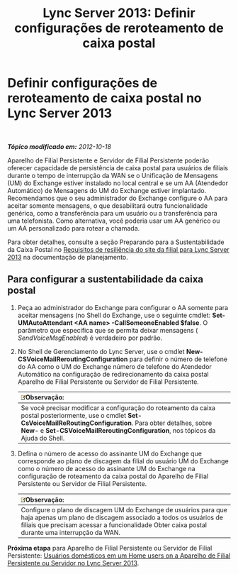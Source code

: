 ﻿---
title: 'Lync Server 2013: Definir configurações de reroteamento de caixa postal'
TOCTitle: Definir configurações de reroteamento de caixa postal
ms:assetid: 7ab6be28-eabb-4a79-a796-648887d71b83
ms:mtpsurl: https://technet.microsoft.com/pt-br/library/Gg398606(v=OCS.15)
ms:contentKeyID: 49307205
ms.date: 05/19/2016
mtps_version: v=OCS.15
ms.translationtype: HT
---

# Definir configurações de reroteamento de caixa postal no Lync Server 2013

 

_**Tópico modificado em:** 2012-10-18_

Aparelho de Filial Persistente e Servidor de Filial Persistente poderão oferecer capacidade de persistência de caixa postal para usuários de filiais durante o tempo de interrupção da WAN se o Unificação de Mensagens (UM) do Exchange estiver instalado no local central e se um AA (Atendedor Automático) de Mensagens do UM do Exchange estiver implantado. Recomendamos que o seu administrador do Exchange configure o AA para aceitar somente mensagens, o que desabilitará outra funcionalidade genérica, como a transferência para um usuário ou a transferência para uma telefonista. Como alternativa, você poderia usar um AA genérico ou um AA personalizado para rotear a chamada.

Para obter detalhes, consulte a seção Preparando para a Sustentabilidade da Caixa Postal no [Requisitos de resiliência do site da filial para Lync Server 2013](lync-server-2013-branch-site-resiliency-requirements.md) na documentação de planejamento.

## Para configurar a sustentabilidade da caixa postal

1.  Peça ao administrador do Exchange para configurar o AA somente para aceitar mensagens (no Shell do Exchange, use o seguinte cmdlet: **Set-UMAutoAttendant \<AA name\> -CallSomeoneEnabled $false**. O parâmetro que especifica que se permita deixar mensagens ( *SendVoiceMsgEnabled*) é verdadeiro por padrão.

2.  No Shell de Gerenciamento do Lync Server, use o cmdlet **New-CSVoiceMailReroutingConfiguration** para definir o número de telefone do AA como o UM do Exchange número de telefone do Atendedor Automático na configuração de redirecionamento da caixa postal Aparelho de Filial Persistente ou Servidor de Filial Persistente.
    
    <table>
    <thead>
    <tr class="header">
    <th><img src="images/Gg425756.note(OCS.15).gif" title="note" alt="note" />Observação:</th>
    </tr>
    </thead>
    <tbody>
    <tr class="odd">
    <td>Se você precisar modificar a configuração do roteamento da caixa postal posteriormente, use o cmdlet <strong>Set-CsVoiceMailReRoutingConfiguration</strong>. Para obter detalhes, sobre <strong>New-</strong> e <strong>Set-CSVoiceMailReroutingConfiguration</strong>, nos tópicos da Ajuda do Shell.</td>
    </tr>
    </tbody>
    </table>


3.  Defina o número de acesso do assinante UM do Exchange que corresponde ao plano de discagem da filial do usuário UM do Exchange como o número de acesso do assinante UM do Exchange na configuração de roteamento da caixa postal do Aparelho de Filial Persistente ou Servidor de Filial Persistente.
    
    <table>
    <thead>
    <tr class="header">
    <th><img src="images/Gg425756.note(OCS.15).gif" title="note" alt="note" />Observação:</th>
    </tr>
    </thead>
    <tbody>
    <tr class="odd">
    <td>Configure o plano de discagem UM do Exchange de usuários para que haja apenas um plano de discagem associado a todos os usuários de filiais que precisam acessar a funcionalidade Obter caixa postal durante uma interrupção da WAN.</td>
    </tr>
    </tbody>
    </table>


**Próxima etapa** para Aparelho de Filial Persistente ou Servidor de Filial Persistente: [Usuários domésticos em um Home users on a Aparelho de Filial Persistente ou Servidor no Lync Server 2013](lync-server-2013-home-users-on-a-survivable-branch-appliance-or-server.md).

